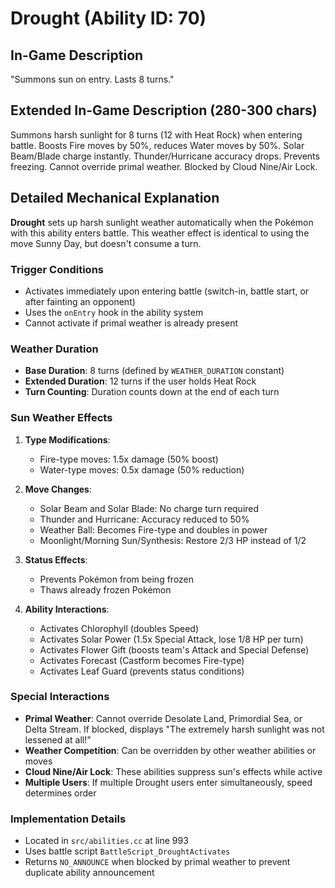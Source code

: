 # Drought (Ability ID: 70)

## In-Game Description
"Summons sun on entry. Lasts 8 turns."

## Extended In-Game Description (280-300 chars)
Summons harsh sunlight for 8 turns (12 with Heat Rock) when entering battle. Boosts Fire moves by 50%, reduces Water moves by 50%. Solar Beam/Blade charge instantly. Thunder/Hurricane accuracy drops. Prevents freezing. Cannot override primal weather. Blocked by Cloud Nine/Air Lock.

## Detailed Mechanical Explanation
**Drought** sets up harsh sunlight weather automatically when the Pokémon with this ability enters battle. This weather effect is identical to using the move Sunny Day, but doesn't consume a turn.

### Trigger Conditions
- Activates immediately upon entering battle (switch-in, battle start, or after fainting an opponent)
- Uses the `onEntry` hook in the ability system
- Cannot activate if primal weather is already present

### Weather Duration
- **Base Duration**: 8 turns (defined by `WEATHER_DURATION` constant)
- **Extended Duration**: 12 turns if the user holds Heat Rock
- **Turn Counting**: Duration counts down at the end of each turn

### Sun Weather Effects
1. **Type Modifications**:
   - Fire-type moves: 1.5x damage (50% boost)
   - Water-type moves: 0.5x damage (50% reduction)

2. **Move Changes**:
   - Solar Beam and Solar Blade: No charge turn required
   - Thunder and Hurricane: Accuracy reduced to 50%
   - Weather Ball: Becomes Fire-type and doubles in power
   - Moonlight/Morning Sun/Synthesis: Restore 2/3 HP instead of 1/2

3. **Status Effects**:
   - Prevents Pokémon from being frozen
   - Thaws already frozen Pokémon

4. **Ability Interactions**:
   - Activates Chlorophyll (doubles Speed)
   - Activates Solar Power (1.5x Special Attack, lose 1/8 HP per turn)
   - Activates Flower Gift (boosts team's Attack and Special Defense)
   - Activates Forecast (Castform becomes Fire-type)
   - Activates Leaf Guard (prevents status conditions)

### Special Interactions
- **Primal Weather**: Cannot override Desolate Land, Primordial Sea, or Delta Stream. If blocked, displays "The extremely harsh sunlight was not lessened at all!"
- **Weather Competition**: Can be overridden by other weather abilities or moves
- **Cloud Nine/Air Lock**: These abilities suppress sun's effects while active
- **Multiple Users**: If multiple Drought users enter simultaneously, speed determines order

### Implementation Details
- Located in `src/abilities.cc` at line 993
- Uses battle script `BattleScript_DroughtActivates`
- Returns `NO_ANNOUNCE` when blocked by primal weather to prevent duplicate ability announcement
